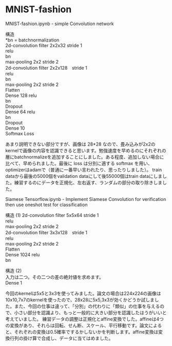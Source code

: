 # MNIST-fashion

MNIST-fashion.ipynb - simple Convolution network

構造  
*bn = batchnormalization  
2d-convolution filter 2x2x32 stride 1  
relu  
bn  
max-pooling 2x2 stride 2  
2d-convolution filter 2x2x128　stride 1  
relu  
bn  
max-pooling 2x2 stride 2  
Flatten  
Dense 128 relu  
bn  
Dropout  
Dense 64 relu  
bn  
Dropout  
Dense 10  
Softmax Loss

あまり説明できない部分ですが、画像は 28*28 なので、畳み込みが2x2のkernelで画像の内容を認識できると思います。勉強速度を早めるのにそれぞれの層にbatchnormalizeを追加することにしました。ある程度、追加しない場合に比べて、早められました。最後に loss は分別に適する softmax を用い、optimizerはadamで（普通に一番早い言われたり、思ったりしました）。
train dataから最後の5000個をvalidation dataにして後55000個はtrain dataにしました。練習するのにデータを正規化、左右返す、ランダムの部分の取り除きしました。

Siamese Tensorflow.ipynb - Implement Siamese Convolution for verification then use oneshot test for classification

構造 (1)
2d-convolution filter 5x5x64 stride 1  
relu  
max-pooling 2x2 stride 2  
2d-convolution filter 3x3x128　stride 1  
relu  
max-pooling 2x2 stride 2  
Flatten  
Dense 1024 relu  
bn

構造 (2)  
入力は二つ。その二つの差の絶対値を求めます。  
Dense 1

今回のkernelは5x5と3x3を使ってみました。論文の場合は224x224の画像は10x10,7x7のkernelを使ったので、28x28に5x5,3x3が効くかどうか試しました。また、今回の仕事は違って、「分別」の代わりに「類似」の仕事を与えるので、小さい部分を認識より、もっと一般的に大きい部分を認識したほうがいいと考えていました。
練習データの調整は正規化とaffine変換でした。affineは4つの変換があり、それらは回転、せん断、スケール、平行移動です。論文によると、それぞれの変換は0.5確率でするかしないかを判断します。affine変換は変換行列の掛け算で合成し、データに当てはめました。
